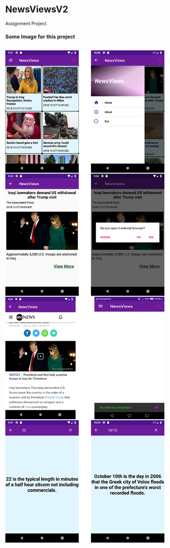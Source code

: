 # NewsViewsV2
Assignment Project.

<h3>Some Image for this project</h3>

<br>
<img src = "img/p1.png" width = "500">

<br>
<img src = "img/p2.png" width = "500">

<br>
<img src = "img/p4.png" width = "500">

<br>
<img src = "img/p3.png" width = "500">
